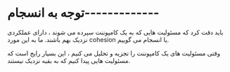 # توجه به انسجام-------------

باید دقت کرد که مسئولیت هایی که به یک کامپوننت سپرده می شوند ، دارای عملکردی نزدیک بهم باشند. ما به این مورد cohesion یا انسجام می گوییم.

وقتی مسئولیت های یک کامپوننت را تجزیه و تحلیل می کنیم ، این بسیار رایج است که مسئولیت هایی پیدا کنیم که به بقیه نزدیک نیستند.
